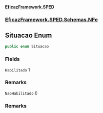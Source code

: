 #### [EficazFramework.SPED](EficazFrameworkSPED.md 'EficazFramework SPED')
### [EficazFramework.SPED.Schemas.NFe](EficazFramework.SPED.Schemas.NFe.md 'EficazFramework.SPED.Schemas.NFe')

## Situacao Enum

```csharp
public enum Situacao
```
### Fields

<a name='EficazFramework.SPED.Schemas.NFe.Situacao.Habilitado'></a>

`Habilitado` 1

### Remarks

<a name='EficazFramework.SPED.Schemas.NFe.Situacao.NaoHabilitado'></a>

`NaoHabilitado` 0

### Remarks